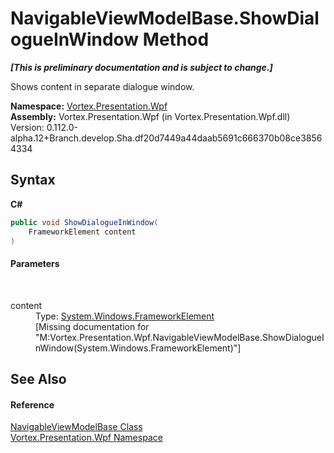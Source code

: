 # NavigableViewModelBase.ShowDialogueInWindow Method 
 _**\[This is preliminary documentation and is subject to change.\]**_

Shows content in separate dialogue window.

**Namespace:**&nbsp;<a href="N_Vortex_Presentation_Wpf.md">Vortex.Presentation.Wpf</a><br />**Assembly:**&nbsp;Vortex.Presentation.Wpf (in Vortex.Presentation.Wpf.dll) Version: 0.112.0-alpha.12+Branch.develop.Sha.df20d7449a44daab5691c666370b08ce38564334

## Syntax

**C#**<br />
``` C#
public void ShowDialogueInWindow(
	FrameworkElement content
)
```


#### Parameters
&nbsp;<dl><dt>content</dt><dd>Type: <a href="https://docs.microsoft.com/dotnet/api/system.windows.frameworkelement" target="_blank">System.Windows.FrameworkElement</a><br />\[Missing <param name="content"/> documentation for "M:Vortex.Presentation.Wpf.NavigableViewModelBase.ShowDialogueInWindow(System.Windows.FrameworkElement)"\]</dd></dl>

## See Also


#### Reference
<a href="T_Vortex_Presentation_Wpf_NavigableViewModelBase.md">NavigableViewModelBase Class</a><br /><a href="N_Vortex_Presentation_Wpf.md">Vortex.Presentation.Wpf Namespace</a><br />